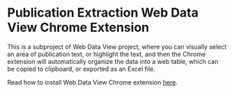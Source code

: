 # Publication Extraction Web Data View Chrome Extension
This is a subproject of Web Data View project, where you can visually select an area of publication text, or highlight the text, and then the Chrome extension will automatically organize the data into a web table, which can be copied to clipboard, or exported as an Excel file.

Read how to install Web Data View Chrome extension [here](https://wiki.illinois.edu/wiki/download/attachments/586662115/WebDataView20160625.zip?version=2&modificationDate=1466884367000&api=v2).

